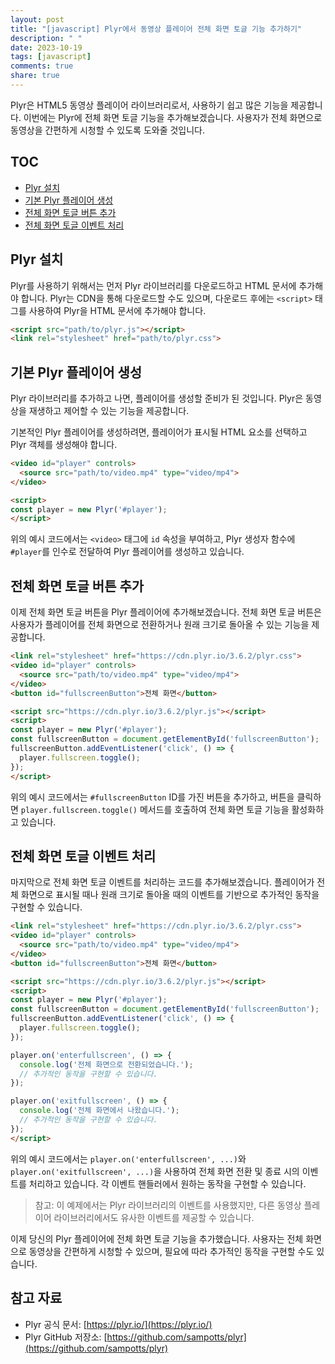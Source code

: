 ```yaml
---
layout: post
title: "[javascript] Plyr에서 동영상 플레이어 전체 화면 토글 기능 추가하기"
description: " "
date: 2023-10-19
tags: [javascript]
comments: true
share: true
---
```


Plyr은 HTML5 동영상 플레이어 라이브러리로서, 사용하기 쉽고 많은 기능을 제공합니다. 이번에는 Plyr에 전체 화면 토글 기능을 추가해보겠습니다. 사용자가 전체 화면으로 동영상을 간편하게 시청할 수 있도록 도와줄 것입니다.

## TOC
- [Plyr 설치](#plyr-설치)
- [기본 Plyr 플레이어 생성](#기본-plyr-플레이어-생성)
- [전체 화면 토글 버튼 추가](#전체-화면-토글-버튼-추가)
- [전체 화면 토글 이벤트 처리](#전체-화면-토글-이벤트-처리)

## Plyr 설치

Plyr를 사용하기 위해서는 먼저 Plyr 라이브러리를 다운로드하고 HTML 문서에 추가해야 합니다. Plyr는 CDN을 통해 다운로드할 수도 있으며, 다운로드 후에는 `<script>` 태그를 사용하여 Plyr을 HTML 문서에 추가해야 합니다.

```html
<script src="path/to/plyr.js"></script>
<link rel="stylesheet" href="path/to/plyr.css">
```

## 기본 Plyr 플레이어 생성

Plyr 라이브러리를 추가하고 나면, 플레이어를 생성할 준비가 된 것입니다. Plyr은 동영상을 재생하고 제어할 수 있는 기능을 제공합니다.

기본적인 Plyr 플레이어를 생성하려면, 플레이어가 표시될 HTML 요소를 선택하고 Plyr 객체를 생성해야 합니다.

```html
<video id="player" controls>
  <source src="path/to/video.mp4" type="video/mp4">
</video>

<script>
const player = new Plyr('#player');
</script>
```

위의 예시 코드에서는 `<video>` 태그에 `id` 속성을 부여하고, Plyr 생성자 함수에 `#player`를 인수로 전달하여 Plyr 플레이어를 생성하고 있습니다.

## 전체 화면 토글 버튼 추가

이제 전체 화면 토글 버튼을 Plyr 플레이어에 추가해보겠습니다. 전체 화면 토글 버튼은 사용자가 플레이어를 전체 화면으로 전환하거나 원래 크기로 돌아올 수 있는 기능을 제공합니다.

```html
<link rel="stylesheet" href="https://cdn.plyr.io/3.6.2/plyr.css">
<video id="player" controls>
  <source src="path/to/video.mp4" type="video/mp4">
</video>
<button id="fullscreenButton">전체 화면</button>

<script src="https://cdn.plyr.io/3.6.2/plyr.js"></script>
<script>
const player = new Plyr('#player');
const fullscreenButton = document.getElementById('fullscreenButton');
fullscreenButton.addEventListener('click', () => {
  player.fullscreen.toggle();
});
</script>
```

위의 예시 코드에서는 `#fullscreenButton` ID를 가진 버튼을 추가하고, 버튼을 클릭하면 `player.fullscreen.toggle()` 메서드를 호출하여 전체 화면 토글 기능을 활성화하고 있습니다.

## 전체 화면 토글 이벤트 처리

마지막으로 전체 화면 토글 이벤트를 처리하는 코드를 추가해보겠습니다. 플레이어가 전체 화면으로 표시될 때나 원래 크기로 돌아올 때의 이벤트를 기반으로 추가적인 동작을 구현할 수 있습니다.

```html
<link rel="stylesheet" href="https://cdn.plyr.io/3.6.2/plyr.css">
<video id="player" controls>
  <source src="path/to/video.mp4" type="video/mp4">
</video>
<button id="fullscreenButton">전체 화면</button>

<script src="https://cdn.plyr.io/3.6.2/plyr.js"></script>
<script>
const player = new Plyr('#player');
const fullscreenButton = document.getElementById('fullscreenButton');
fullscreenButton.addEventListener('click', () => {
  player.fullscreen.toggle();
});

player.on('enterfullscreen', () => {
  console.log('전체 화면으로 전환되었습니다.');
  // 추가적인 동작을 구현할 수 있습니다.
});

player.on('exitfullscreen', () => {
  console.log('전체 화면에서 나왔습니다.');
  // 추가적인 동작을 구현할 수 있습니다.
});
</script>
```

위의 예시 코드에서는 `player.on('enterfullscreen', ...)`와 `player.on('exitfullscreen', ...)`을 사용하여 전체 화면 전환 및 종료 시의 이벤트를 처리하고 있습니다. 각 이벤트 핸들러에서 원하는 동작을 구현할 수 있습니다.

> 참고: 이 예제에서는 Plyr 라이브러리의 이벤트를 사용했지만, 다른 동영상 플레이어 라이브러리에서도 유사한 이벤트를 제공할 수 있습니다.

이제 당신의 Plyr 플레이어에 전체 화면 토글 기능을 추가했습니다. 사용자는 전체 화면으로 동영상을 간편하게 시청할 수 있으며, 필요에 따라 추가적인 동작을 구현할 수도 있습니다.

## 참고 자료

- Plyr 공식 문서: [https://plyr.io/](https://plyr.io/)
- Plyr GitHub 저장소: [https://github.com/sampotts/plyr](https://github.com/sampotts/plyr)